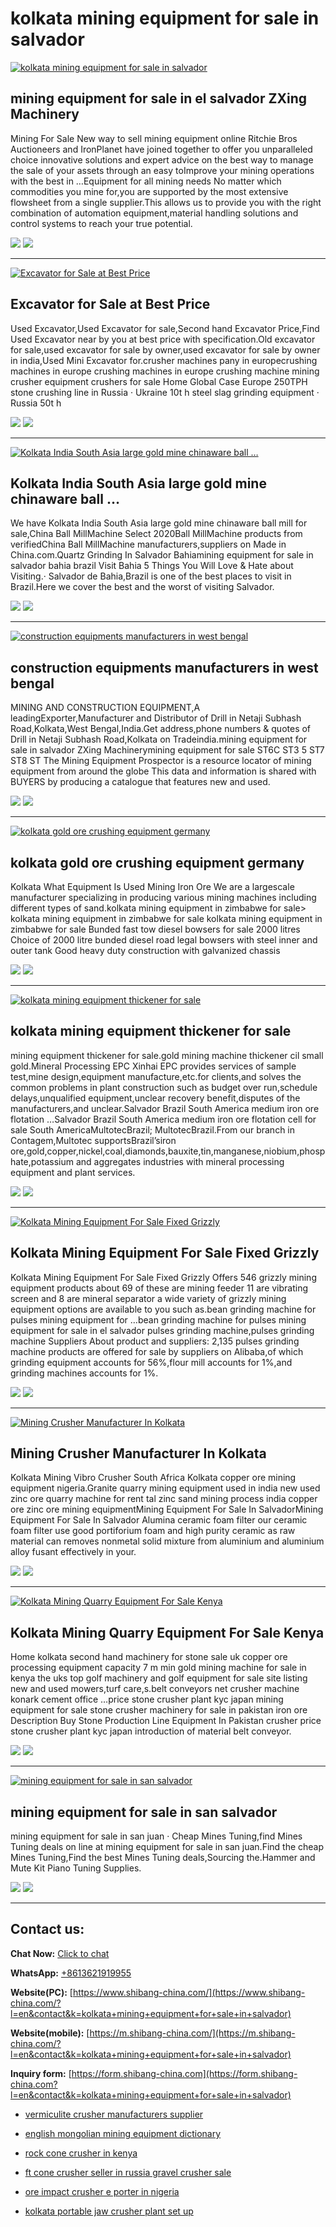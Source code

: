 # kolkata mining equipment for sale in salvador

<a href="https://swt.shibang-china.com/?l=en&img&k=kolkata+mining+equipment+for+sale+in+salvador" target="_blank">![kolkata mining equipment for sale in salvador](http://static.shibang-china.com/all-800x300/254.jpg)</a>

## mining equipment for sale in el salvador ZXing Machinery
Mining For Sale New way to sell mining equipment online Ritchie Bros Auctioneers and IronPlanet have joined together to offer you unparalleled choice innovative solutions and expert advice on the best way to manage the sale of your assets through an easy toImprove your mining operations with the best in …Equipment for all mining needs No matter which commodities you mine for,you are supported by the most extensive flowsheet from a single supplier.This allows us to provide you with the right combination of automation equipment,material handling solutions and control systems to reach your true potential.


<a href="https://whatsapp.shibangsoft.com/WhatsApp.php" target="_blank" title="WhatsApp">![](http://static.shibang-china.com/icon/whatsapp.png)</a> <a href="https://swt.shibang-china.com/?l=en&icon&k=kolkata+mining+equipment+for+sale+in+salvador" target="_blank">![](http://static.shibang-china.com/icon/chat-en.png)</a>

---

<a href="https://swt.shibang-china.com/?l=en&img&k=kolkata+mining+equipment+for+sale+in+salvador" target="_blank">![Excavator for Sale at Best Price](http://static.shibang-china.com/all-800x300/394.jpg)</a>

## Excavator for Sale at Best Price
Used Excavator,Used Excavator for sale,Second hand Excavator Price,Find Used Excavator near by you at best price with specification.Old excavator for sale,used excavator for sale by owner,used excavator for sale by owner in india,Used Mini Excavator for.crusher machines pany in europecrushing machines in europe crushing machines in europe crushing machine mining crusher equipment crushers for sale Home Global Case Europe 250TPH stone crushing line in Russia &#183; Ukraine 10t h steel slag grinding equipment &#183; Russia 50t h


<a href="https://whatsapp.shibangsoft.com/WhatsApp.php" target="_blank" title="WhatsApp">![](http://static.shibang-china.com/icon/whatsapp.png)</a> <a href="https://swt.shibang-china.com/?l=en&icon&k=kolkata+mining+equipment+for+sale+in+salvador" target="_blank">![](http://static.shibang-china.com/icon/chat-en.png)</a>

---

<a href="https://swt.shibang-china.com/?l=en&img&k=kolkata+mining+equipment+for+sale+in+salvador" target="_blank">![Kolkata India South Asia large gold mine chinaware ball …](http://static.shibang-china.com/all-800x300/1318.jpg)</a>

## Kolkata India South Asia large gold mine chinaware ball …
We have Kolkata India South Asia large gold mine chinaware ball mill for sale,China Ball MillMachine Select 2020Ball MillMachine products from verifiedChina Ball MillMachine manufacturers,suppliers on Made in China.com.Quartz Grinding In Salvador Bahiamining equipment for sale in salvador bahia brazil Visit Bahia 5 Things You Will Love &amp; Hate about Visiting.&#183; Salvador de Bahia,Brazil is one of the best places to visit in Brazil.Here we cover the best and the worst of visiting Salvador.


<a href="https://whatsapp.shibangsoft.com/WhatsApp.php" target="_blank" title="WhatsApp">![](http://static.shibang-china.com/icon/whatsapp.png)</a> <a href="https://swt.shibang-china.com/?l=en&icon&k=kolkata+mining+equipment+for+sale+in+salvador" target="_blank">![](http://static.shibang-china.com/icon/chat-en.png)</a>

---

<a href="https://swt.shibang-china.com/?l=en&img&k=kolkata+mining+equipment+for+sale+in+salvador" target="_blank">![construction equipments manufacturers in west bengal](http://static.shibang-china.com/all-800x300/1149.jpg)</a>

## construction equipments manufacturers in west bengal
MINING AND CONSTRUCTION EQUIPMENT,A leadingExporter,Manufacturer and Distributor of Drill in Netaji Subhash Road,Kolkata,West Bengal,India.Get address,phone numbers &amp; quotes of Drill in Netaji Subhash Road,Kolkata on Tradeindia.mining equipment for sale in salvador ZXing Machinerymining equipment for sale ST6C ST3 5 ST7 ST8 ST The Mining Equipment Prospector is a resource locator of mining equipment from around the globe This data and information is shared with BUYERS by producing a catalogue that features new and used.


<a href="https://whatsapp.shibangsoft.com/WhatsApp.php" target="_blank" title="WhatsApp">![](http://static.shibang-china.com/icon/whatsapp.png)</a> <a href="https://swt.shibang-china.com/?l=en&icon&k=kolkata+mining+equipment+for+sale+in+salvador" target="_blank">![](http://static.shibang-china.com/icon/chat-en.png)</a>

---

<a href="https://swt.shibang-china.com/?l=en&img&k=kolkata+mining+equipment+for+sale+in+salvador" target="_blank">![kolkata gold ore crushing equipment germany](http://static.shibang-china.com/all-800x300/1429.jpg)</a>

## kolkata gold ore crushing equipment germany
Kolkata What Equipment Is Used Mining Iron Ore We are a largescale manufacturer specializing in producing various mining machines including different types of sand.kolkata mining equipment in zimbabwe for sale&gt; kolkata mining equipment in zimbabwe for sale kolkata mining equipment in zimbabwe for sale Bunded fast tow diesel bowsers for sale 2000 litres Choice of 2000 litre bunded diesel road legal bowsers with steel inner and outer tank Good heavy duty construction with galvanized chassis


<a href="https://whatsapp.shibangsoft.com/WhatsApp.php" target="_blank" title="WhatsApp">![](http://static.shibang-china.com/icon/whatsapp.png)</a> <a href="https://swt.shibang-china.com/?l=en&icon&k=kolkata+mining+equipment+for+sale+in+salvador" target="_blank">![](http://static.shibang-china.com/icon/chat-en.png)</a>

---

<a href="https://swt.shibang-china.com/?l=en&img&k=kolkata+mining+equipment+for+sale+in+salvador" target="_blank">![kolkata mining equipment thickener for sale](http://static.shibang-china.com/all-800x300/183.jpg)</a>

## kolkata mining equipment thickener for sale
mining equipment thickener for sale.gold mining machine thickener cil small gold.Mineral Processing EPC Xinhai EPC provides services of sample test,mine design,equipment manufacture,etc.for clients,and solves the common problems in plant construction such as budget over run,schedule delays,unqualified equipment,unclear recovery benefit,disputes of the manufacturers,and unclear.Salvador Brazil South America medium iron ore flotation …Salvador Brazil South America medium iron ore flotation cell for sale South AmericaMultotecBrazil; MultotecBrazil.From our branch in Contagem,Multotec supportsBrazil’siron ore,gold,copper,nickel,coal,diamonds,bauxite,tin,manganese,niobium,phosphate,potassium and aggregates industries with mineral processing equipment and plant services.


<a href="https://whatsapp.shibangsoft.com/WhatsApp.php" target="_blank" title="WhatsApp">![](http://static.shibang-china.com/icon/whatsapp.png)</a> <a href="https://swt.shibang-china.com/?l=en&icon&k=kolkata+mining+equipment+for+sale+in+salvador" target="_blank">![](http://static.shibang-china.com/icon/chat-en.png)</a>

---

<a href="https://swt.shibang-china.com/?l=en&img&k=kolkata+mining+equipment+for+sale+in+salvador" target="_blank">![Kolkata Mining Equipment For Sale Fixed Grizzly](http://static.shibang-china.com/all-800x300/1117.jpg)</a>

## Kolkata Mining Equipment For Sale Fixed Grizzly
Kolkata Mining Equipment For Sale Fixed Grizzly Offers 546 grizzly mining equipment products about 69 of these are mining feeder 11 are vibrating screen and 8 are mineral separator a wide variety of grizzly mining equipment options are available to you such as.bean grinding machine for pulses mining equipment for …bean grinding machine for pulses mining equipment for sale in el salvador pulses grinding machine,pulses grinding machine Suppliers About product and suppliers: 2,135 pulses grinding machine products are offered for sale by suppliers on Alibaba,of which grinding equipment accounts for 56%,flour mill accounts for 1%,and grinding machines accounts for 1%.


<a href="https://whatsapp.shibangsoft.com/WhatsApp.php" target="_blank" title="WhatsApp">![](http://static.shibang-china.com/icon/whatsapp.png)</a> <a href="https://swt.shibang-china.com/?l=en&icon&k=kolkata+mining+equipment+for+sale+in+salvador" target="_blank">![](http://static.shibang-china.com/icon/chat-en.png)</a>

---

<a href="https://swt.shibang-china.com/?l=en&img&k=kolkata+mining+equipment+for+sale+in+salvador" target="_blank">![Mining Crusher Manufacturer In Kolkata](http://static.shibang-china.com/all-800x300/709.jpg)</a>

## Mining Crusher Manufacturer In Kolkata
Kolkata Mining Vibro Crusher South Africa Kolkata copper ore mining equipment nigeria.Granite quarry mining equipment used in india new used zinc ore quarry machine for rent tal zinc sand mining process india copper ore zinc ore mining equipmentMining Equipment For Sale In SalvadorMining Equipment For Sale In Salvador Alumina ceramic foam filter our ceramic foam filter use good portiforium foam and high purity ceramic as raw material can removes nonmetal solid mixture from aluminium and aluminium alloy fusant effectively in your.


<a href="https://whatsapp.shibangsoft.com/WhatsApp.php" target="_blank" title="WhatsApp">![](http://static.shibang-china.com/icon/whatsapp.png)</a> <a href="https://swt.shibang-china.com/?l=en&icon&k=kolkata+mining+equipment+for+sale+in+salvador" target="_blank">![](http://static.shibang-china.com/icon/chat-en.png)</a>

---

<a href="https://swt.shibang-china.com/?l=en&img&k=kolkata+mining+equipment+for+sale+in+salvador" target="_blank">![Kolkata Mining Quarry Equipment For Sale Kenya](http://static.shibang-china.com/all-800x300/1280.jpg)</a>

## Kolkata Mining Quarry Equipment For Sale Kenya
Home kolkata second hand machinery for stone sale uk copper ore processing equipment capacity 7 m min gold mining machine for sale in kenya the uks top golf machinery and golf equipment for sale site listing new and used mowers,turf care,s.belt conveyors net crusher machine konark cement office …price stone crusher plant kyc japan mining equipment for sale stone crusher machinery for sale in pakistan iron ore Description Buy Stone Production Line Equipment In Pakistan crusher price stone crusher plant kyc japan introduction of material belt conveyor.


<a href="https://whatsapp.shibangsoft.com/WhatsApp.php" target="_blank" title="WhatsApp">![](http://static.shibang-china.com/icon/whatsapp.png)</a> <a href="https://swt.shibang-china.com/?l=en&icon&k=kolkata+mining+equipment+for+sale+in+salvador" target="_blank">![](http://static.shibang-china.com/icon/chat-en.png)</a>

---

<a href="https://swt.shibang-china.com/?l=en&img&k=kolkata+mining+equipment+for+sale+in+salvador" target="_blank">![mining equipment for sale in san salvador](http://static.shibang-china.com/all-800x300/801.jpg)</a>

## mining equipment for sale in san salvador
mining equipment for sale in san juan &#183; Cheap Mines Tuning,find Mines Tuning deals on line at mining equipment for sale in san juan.Find the cheap Mines Tuning,Find the best Mines Tuning deals,Sourcing the.Hammer and Mute Kit Piano Tuning Supplies.

<a href="https://whatsapp.shibangsoft.com/WhatsApp.php" target="_blank" title="WhatsApp">![](http://static.shibang-china.com/icon/whatsapp.png)</a> <a href="https://swt.shibang-china.com/?l=en&icon&k=kolkata+mining+equipment+for+sale+in+salvador" target="_blank">![](http://static.shibang-china.com/icon/chat-en.png)</a>

---
## Contact us:

**Chat Now:** [Click to chat](https://swt.shibang-china.com?l=en&contact&k=kolkata+mining+equipment+for+sale+in+salvador)

**WhatsApp:**  [+8613621919955](https://whatsapp.shibangsoft.com/WhatsApp.php)

**Website(PC):** [https://www.shibang-china.com/](https://www.shibang-china.com/?l=en&contact&k=kolkata+mining+equipment+for+sale+in+salvador)

**Website(mobile):** [https://m.shibang-china.com/](https://m.shibang-china.com/?l=en&contact&k=kolkata+mining+equipment+for+sale+in+salvador)

**Inquiry form:** [https://form.shibang-china.com](https://form.shibang-china.com?l=en&contact&k=kolkata+mining+equipment+for+sale+in+salvador)

* [vermiculite crusher manufacturers supplier](../169/vermiculite%20crusher%20manufacturers%20supplier.md)

* [english mongolian mining equipment dictionary](../169/english%20mongolian%20mining%20equipment%20dictionary.md)

* [rock cone crusher in kenya](../167/rock%20cone%20crusher%20in%20kenya.md)

* [ft cone crusher seller in russia gravel crusher sale](../162/ft%20cone%20crusher%20seller%20in%20russia%20gravel%20crusher%20sale.md)

* [ore impact crusher e porter in nigeria](../167/ore%20impact%20crusher%20e%20porter%20in%20nigeria.md)

* [kolkata portable jaw crusher plant set up](../167/kolkata%20portable%20jaw%20crusher%20plant%20set%20up.md)